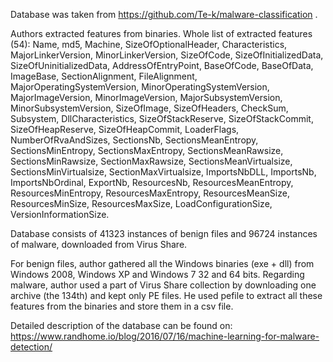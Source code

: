 Database was taken from https://github.com/Te-k/malware-classification .

Authors extracted features from binaries.
Whole list of extracted features (54):
	Name, md5, Machine, SizeOfOptionalHeader, Characteristics, MajorLinkerVersion, 
	MinorLinkerVersion, SizeOfCode, SizeOfInitializedData, SizeOfUninitializedData, 
	AddressOfEntryPoint, BaseOfCode, BaseOfData, ImageBase, SectionAlignment, 
	FileAlignment, MajorOperatingSystemVersion, MinorOperatingSystemVersion, 
	MajorImageVersion, MinorImageVersion, MajorSubsystemVersion, MinorSubsystemVersion, 
	SizeOfImage, SizeOfHeaders, CheckSum, Subsystem, DllCharacteristics, 
	SizeOfStackReserve, SizeOfStackCommit, SizeOfHeapReserve, SizeOfHeapCommit, 
	LoaderFlags, NumberOfRvaAndSizes, SectionsNb, SectionsMeanEntropy, 
	SectionsMinEntropy, SectionsMaxEntropy, SectionsMeanRawsize, SectionsMinRawsize, 
	SectionMaxRawsize, SectionsMeanVirtualsize, SectionsMinVirtualsize, 
	SectionMaxVirtualsize, ImportsNbDLL, ImportsNb, ImportsNbOrdinal, ExportNb, 
	ResourcesNb, ResourcesMeanEntropy, ResourcesMinEntropy, ResourcesMaxEntropy, 
	ResourcesMeanSize, ResourcesMinSize, ResourcesMaxSize, LoadConfigurationSize, 
	VersionInformationSize.


Database consists of 41323 instances of benign files 
and 96724 instances of malware, downloaded from Virus Share.

For benign files, author gathered all the Windows binaries (exe + dll) from Windows 2008, 
Windows XP and Windows 7 32 and 64 bits. 
Regarding malware, author used a part of Virus Share collection by downloading one archive (the 134th) 
and kept only PE files. He used pefile to extract all these features from the binaries and store them 
in a csv file.



Detailed description of the database can be found on: 
https://www.randhome.io/blog/2016/07/16/machine-learning-for-malware-detection/

